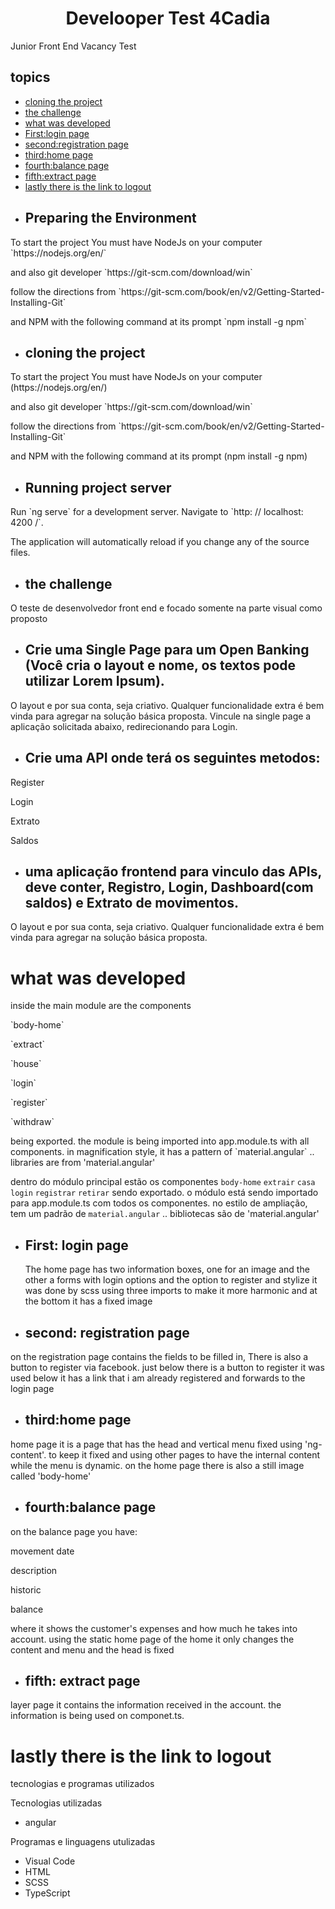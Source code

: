 <h1 align="center">Develooper Test 4Cadia</h1>

Junior Front End Vacancy Test

## topics
<!--ts-->
   
* [cloning the project](#cloning-the-project)
* [the challenge](#the-challenge)
* [ what was developed](#what-was-developed)
* [First:login page](#First:-login-page)
* [second:registration page](#second-registration-page)
* [third:home page](#third:-home-page)
* [fourth:balance page](#fourth-balance-page)
* [fifth:extract page](#fifth-extract-page)
* [lastly there is the link to logout](#lastly-there-is-the-link-to-logout)
<!--te-->

* ## Preparing the Environment

<p>To start the project You must have NodeJs on your computer `https://nodejs.org/en/`</p>
<p>and also git developer `https://git-scm.com/download/win`</p>
<p>follow the directions from `https://git-scm.com/book/en/v2/Getting-Started-Installing-Git`</p>
<p>and NPM with the following command at its prompt `npm install -g npm`</p>

 * ## cloning the project 
 
<p>To start the project You must have NodeJs on your computer (https://nodejs.org/en/)</p>
<p>and also git developer `https://git-scm.com/download/win`</p>
<p>follow the directions from `https://git-scm.com/book/en/v2/Getting-Started-Installing-Git`</p>
<p>and NPM with the following command at its prompt (npm install -g npm)</p>

* ## Running project server

<p>Run `ng serve` for a development server. Navigate to `http: // localhost: 4200 /`.</p>
<p>The application will automatically reload if you change any of the source files.</p>

* ## the challenge 

<p>O teste de desenvolvedor front end e focado somente na parte visual como proposto</p>

* ## Crie uma Single Page para um Open Banking (Você cria o layout e nome, os textos pode utilizar Lorem Ipsum).
O layout e por sua conta, seja criativo. Qualquer funcionalidade extra é bem vinda para agregar na solução básica proposta.
Vincule na single page a aplicação solicitada abaixo, redirecionando para Login.

* ## Crie uma API onde terá os seguintes metodos:
<p>Register</p>
<p>Login</p>
<p>Extrato</p>
<p>Saldos</p>

* ## uma aplicação frontend para vinculo das APIs, deve conter, Registro, Login, Dashboard(com saldos) e Extrato de movimentos.
O layout e por sua conta, seja criativo. Qualquer funcionalidade extra é bem vinda para agregar na solução básica proposta.

<h1>what was developed</h1>

inside the main module are the components
<p>`body-home`</p>
<p>`extract`</p>
<p>`house`</p>
<p>`login`</p>
<p>`register`</p>
<p>`withdraw`</p>
being exported.
the module is being
imported into app.module.ts with all components.
in magnification style, it has a pattern of `material.angular` ..
libraries are from 'material.angular'

dentro do módulo principal estão os componentes
`body-home`
`extrair`
`casa`
`login`
`registrar`
`retirar`
sendo exportado.
o módulo está sendo
importado para app.module.ts com todos os componentes.
no estilo de ampliação, tem um padrão de `material.angular` ..
bibliotecas são de 'material.angular'

* ## First: login page
  
  The home page has two information boxes, 
  one for an image and the other a forms with login options and the option to register and stylize 
  it was done by scss using three imports to make it more harmonic and at the bottom it has a fixed image
 
 * ## second: registration page
 
 on the registration page contains the fields to be filled in,
There is also a button to register via facebook.
just below there is a button to register it was used below it has a link that i am already registered and forwards to the login page
 
* ## third:home page

home page it is a page that has the head and vertical menu fixed using 'ng-content'.
to keep it fixed and using other pages to have the internal content while the menu is dynamic.
on the home page there is also a still image called 'body-home'

* ## fourth:balance page
on the balance page you have:
<p>movement date</p>
<p>description</p>
<p>historic</p>
<p>balance</p>

where it shows the customer's expenses and how much he takes into account.
using the static home page of the home it only changes the content and menu and the head is fixed

* ## fifth: extract page
layer page it contains the information received in the account.
the information is being used on componet.ts.

# lastly there is the link to logout

tecnologias e programas utilizados 

Tecnologias utilizadas
* angular

Programas e linguagens utulizadas

* Visual Code
* HTML
* SCSS
* TypeScript

